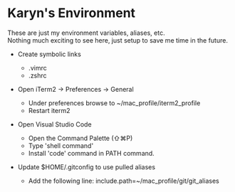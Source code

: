 # Karyn's Environment  

These are just my environment variables, aliases, etc.  
Nothing much exciting to see here, just setup to save me time in the future.

* Create symbolic links 
  - .vimrc 
  - .zshrc
* Open iTerm2 -> Preferences -> General 
  - Under preferences browse to ~/mac_profile/iterm2_profile
  - Restart iterm2

* Open Visual Studio Code 
  - Open the Command Palette (⇧⌘P) 
  - Type 'shell command' 
  - Install 'code' command in PATH command.

* Update $HOME/.gitconfig to use pulled aliases
  - Add the following line: include.path=~/mac_profile/git/git_aliases
